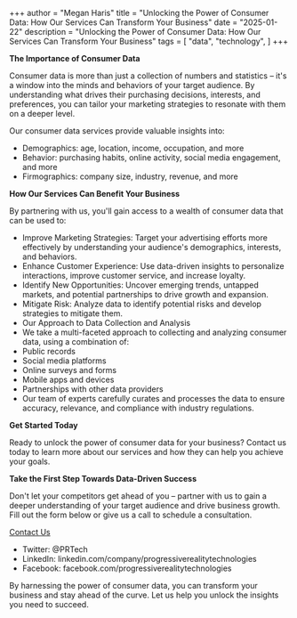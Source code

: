 +++
author = "Megan Haris"
title = "Unlocking the Power of Consumer Data: How Our Services Can Transform Your Business"
date = "2025-01-22"
description = "Unlocking the Power of Consumer Data: How Our Services Can Transform Your Business"
tags = [
    "data",
    "technology",
]
+++


**The Importance of Consumer Data**

Consumer data is more than just a collection of numbers and statistics – it's a window into the minds and behaviors of your target audience. By understanding what drives their purchasing decisions, interests, and preferences, you can tailor your marketing strategies to resonate with them on a deeper level.

Our consumer data services provide valuable insights into:
- Demographics: age, location, income, occupation, and more
- Behavior: purchasing habits, online activity, social media engagement, and more
- Firmographics: company size, industry, revenue, and more

**How Our Services Can Benefit Your Business**

By partnering with us, you'll gain access to a wealth of consumer data that can be used to:
- Improve Marketing Strategies: Target your advertising efforts more effectively by understanding your audience's demographics, interests, and behaviors.
- Enhance Customer Experience: Use data-driven insights to personalize interactions, improve customer service, and increase loyalty.
- Identify New Opportunities: Uncover emerging trends, untapped markets, and potential partnerships to drive growth and expansion.
- Mitigate Risk: Analyze data to identify potential risks and develop strategies to mitigate them.
- Our Approach to Data Collection and Analysis
- We take a multi-faceted approach to collecting and analyzing consumer data, using a combination of:
- Public records
- Social media platforms
- Online surveys and forms
- Mobile apps and devices
- Partnerships with other data providers
- Our team of experts carefully curates and processes the data to ensure accuracy, relevance, and compliance with industry regulations.

**Get Started Today**

Ready to unlock the power of consumer data for your business? Contact us today to learn more about our services and how they can help you achieve your goals.

**Take the First Step Towards Data-Driven Success**

Don't let your competitors get ahead of you – partner with us to gain a deeper understanding of your target audience and drive business growth. Fill out the form below or give us a call to schedule a consultation.

[Contact Us](https://www.progressiverealitytechnology.com/contact/)

* Twitter: @PRTech
* LinkedIn: linkedin.com/company/progressiverealitytechnologies
* Facebook: facebook.com/progressiverealitytechnologies

By harnessing the power of consumer data, you can transform your business and stay ahead of the curve. Let us help you unlock the insights you need to succeed.

